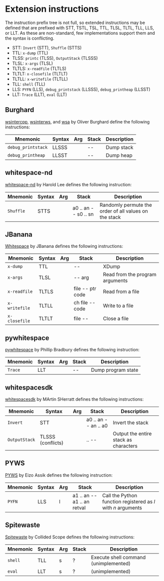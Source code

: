 # Extension instructions

The instruction prefix tree is not full, so extended instructions may be defined
that are prefixed with STT, TSTL, TSL, TTL, TLSL, TLTL, TLL, LLS, or LLT. As
these are non-standard, few implementations support them and the syntax is
conflicting.

- STT: `Invert` (STT), `Shuffle` (STTS)
- TTL: `x-dump` (TTL)
- TLSS: `printc` (TLSS), `OutputStack` (TLSSS)
- TLSL: `x-args` (TLSL)
- TLTLS: `x-readfile` (TLTLS)
- TLTLT: `x-closefile` (TLTLT)
- TLTLL: `x-writefile` (TLTLL)
- TLL: `shell` (TLL)
- LLS: `PYFN` (LLS), `debug_printstack` (LLSSS), `debug_printheap` (LLSST)
- LLT: `Trace` (LLT), `eval` (LLT)

## Burghard

[wsintercpp](https://github.com/wspace/burghard-wsintercpp), [wsinterws](https://github.com/wspace/burghard-wsinterws),
and [wsa](https://github.com/wspace/burghard-wsa) by Oliver Burghard define the
following instructions:

| Mnemonic           | Syntax | Arg | Stack | Description |
| ------------------ | ------ | --- | ----- | ----------- |
| `debug_printstack` | LLSSS  |     | --    | Dump stack  |
| `debug_printheap`  | LLSST  |     | --    | Dump heap   |

## whitespace-nd

[whitespace-nd](https://github.com/haroldl/whitespace-nd) by Harold Lee defines
the following instruction:

| Mnemonic  | Syntax | Arg | Stack                | Description                                           |
| --------- | ------ | --- | -------------------- | ----------------------------------------------------- |
| `Shuffle` | STTS   |     | a0 .. an -- s0 .. sn | Randomly permute the order of all values on the stack |

## JBanana

[Whitespace](https://codeberg.org/JBanana/whitespace) by JBanana defines the
following instructions:

| Mnemonic      | Syntax | Arg | Stack            | Description                     |
| ------------- | ------ | --- | ---------------- | ------------------------------- |
| `x-dump`      | TTL    |     | --               | XDump                           |
| `x-args`      | TLSL   |     | -- arg           | Read from the program arguments |
| `x-readfile`  | TLTLS  |     | file -- ptr code | Read from a file                |
| `x-writefile` | TLTLL  |     | ch file -- code  | Write to a file                 |
| `x-closefile` | TLTLT  |     | file --          | Close a file                    |

## pywhitespace

[pywhitespace](https://github.com/wspace/phlip-pywhitespace) by Phillip Bradbury
defines the following instruction:

| Mnemonic | Syntax | Arg | Stack | Description        |
| -------- | ------ | --- | ----- | ------------------ |
| `Trace`  | LLT    |     | --    | Dump program state |

## whitespacesdk

[whitespacesdk](https://github.com/wspace/mash-whitespacesdk) by MArtin SHerratt
defines the following instructions:

| Mnemonic      | Syntax            | Arg | Stack                | Description                           |
| ------------- | ----------------- | --- | -------------------- | ------------------------------------- |
| `Invert`      | STT               |     | a0 .. an -- an .. a0 | Invert the stack                      |
| `OutputStack` | TLSSS (conflicts) |     | .. --                | Output the entire stack as characters |

## PYWS

[PYWS](https://github.com/EizoAssik/pyws) by Eizo Assik defines the following
instruction:

| Mnemonic | Syntax | Arg | Stack                       | Description                                                   |
| -------- | ------ | --- | --------------------------- | ------------------------------------------------------------- |
| `PYFN`   | LLS    | l   | a1 .. an -- a1 .. an retval | Call the Python function registered as *l* with *n* arguments |

## Spitewaste

[Spitewaste](https://github.com/collidedscope/spitewaste) by Collided Scope
defines the following instructions:

| Mnemonic | Syntax | Arg | Stack | Description                           |
| -------- | ------ | --- | ----- | ------------------------------------- |
| `shell`  | TLL    | s   | ?     | Execute shell command (unimplemented) |
| `eval`   | LLT    | s   | ?     | (unimplemented)                       |
